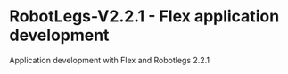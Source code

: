 # RobotLegs-V2.2.1 - Flex application development
Application development with Flex and Robotlegs 2.2.1
